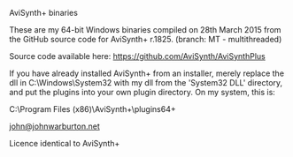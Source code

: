 AviSynth+ binaries

These are my 64-bit Windows binaries compiled on 28th March 2015 from
the GitHub source code for AviSynth+ r.1825. (branch: MT - multithreaded)

Source code available here: https://github.com/AviSynth/AviSynthPlus

If you have already installed AviSynth+ from an installer, merely replace the
dll in C:\Windows\System32 with my dll from the 'System32 DLL' directory,
and put the plugins into your own plugin directory. On my system, this is:

C:\Program Files (x86)\AviSynth+\plugins64+

john@johnwarburton.net

Licence identical to AviSynth+

